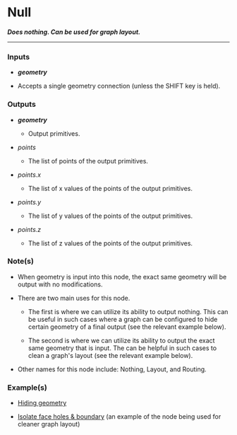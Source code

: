 # Null

**_Does nothing. Can be used for graph layout._**

---


### Inputs

* **_geometry_**

 * Accepts a single geometry connection (unless the SHIFT key is held).


### Outputs

* **_geometry_**

  * Output primitives.

* _points_

  * The list of points of the output primitives.

* _points.x_

  * The list of x values of the points of the output primitives.

* _points.y_

  * The list of y values of the points of the output primitives.

* _points.z_

  * The list of z values of the points of the output primitives.


### Note(s)

* When geometry is input into this node, the exact same geometry will be output with no modifications.

* There are two main uses for this node.

  * The first is where we can utilize its ability to output nothing. This can be useful in such cases where a graph can be configured to hide certain geometry of a final output (see the relevant example below).

  * The second is where we can utilize its ability to output the exact same geometry that is input. The can be helpful in such cases to clean a graph's layout (see the relevant example below). 

* Other names for this node include: Nothing, Layout, and Routing.


### Example(s)

* <a href="https://creator.trimble.com/graph?assetURI=whp:4ec9496e-3129-4464-8f30-125fb0de860f&version=latest" target="_blank">Hiding geometry</a>

* <a href="https://creator.trimble.com/graph?assetURI=whp:1aaa9e16-e112-463e-bf9a-2c990de46a4e&version=latest" target="_blank">Isolate face holes & boundary</a> (an example of the node being used for cleaner graph layout)
